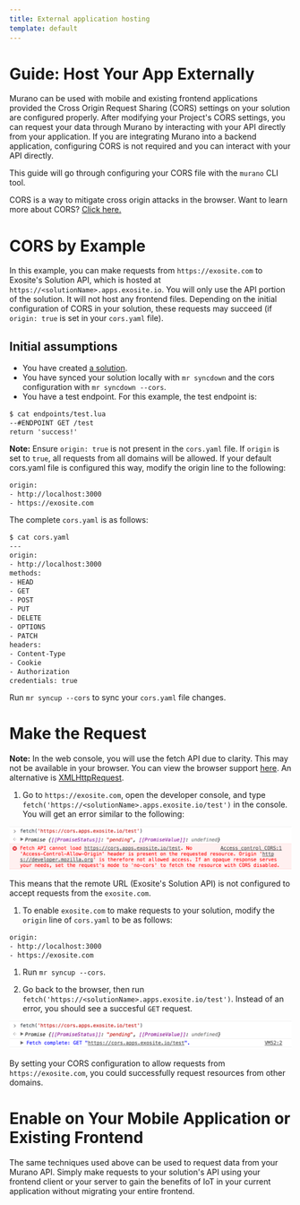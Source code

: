 ```yaml
---
title: External application hosting
template: default
---
```


# Guide: Host Your App Externally

Murano can be used with mobile and existing frontend applications provided the Cross Origin Request Sharing (CORS) settings on your solution are configured properly. After modifying your Project's CORS settings, you can request your data through Murano by interacting with your API directly from your application. If you are integrating Murano into a backend application, configuring CORS is not required and you can interact with your API directly.

This guide will go through configuring your CORS file with the `murano` CLI tool.

CORS is a way to mitigate cross origin attacks in the browser. Want to learn more about CORS? [Click here.](https://developer.mozilla.org/en-US/docs/Web/HTTP/Access_control_CORS)

# CORS by Example

In this example, you can make requests from `https://exosite.com` to Exosite's Solution API, which is hosted at `https://<solutionName>.apps.exosite.io`. You will only use the API portion of the solution. It will not host any frontend files. Depending on the initial configuration of CORS in your solution, these requests may succeed (if `origin: true` is set in your `cors.yaml` file).

## Initial assumptions
- You have created [a solution](http://docs.exosite.com/guides/create-solution/).
- You have synced your solution locally with `mr syncdown` and the cors configuration with `mr syncdown --cors`.
- You have a test endpoint. For this example, the test endpoint is:
~~~
$ cat endpoints/test.lua
--#ENDPOINT GET /test
return 'success!'
~~~

**Note:** Ensure `origin: true` is not present in the `cors.yaml` file. If `origin` is set to `true`, all requests from all domains will be allowed. If your default cors.yaml file is configured this way, modify the origin line to the following:
~~~
origin:
- http://localhost:3000
- https://exosite.com
~~~

The complete `cors.yaml` is as follows:
~~~
$ cat cors.yaml
---
origin:
- http://localhost:3000
methods:
- HEAD
- GET
- POST
- PUT
- DELETE
- OPTIONS
- PATCH
headers:
- Content-Type
- Cookie
- Authorization
credentials: true
~~~

Run `mr syncup --cors` to sync your `cors.yaml` file changes.

# Make the Request

**Note:** In the web console, you will use the fetch API due to clarity. This may not be available in your browser. You can view the browser support [here](http://caniuse.com/#feat=fetch). An alternative is [XMLHttpRequest](https://developer.mozilla.org/en-US/docs/Web/API/XMLHttpRequest/XMLHttpRequest).

1. Go to `https://exosite.com`, open the developer console, and type `fetch('https://<solutionName>.apps.exosite.io/test')` in the console. You will get an error similar to the following:

  ![cors request](cors-failure.png)

  This means that the remote URL (Exosite's Solution API) is not configured to accept requests from the `exosite.com`.

1. To enable `exosite.com` to make requests to your solution, modify the `origin` line of `cors.yaml` to be as follows:

  ~~~
  origin:
  - http://localhost:3000
  - https://exosite.com
  ~~~

1. Run `mr syncup --cors`.

1. Go back to the browser, then run `fetch('https://<solutionName>.apps.exosite.io/test')`. Instead of an error, you should see a succesful `GET` request.

![cors request](cors-success.png)

By setting your CORS configuration to allow requests from `https://exosite.com`, you could successfully request resources from other domains.

# Enable on Your Mobile Application or Existing Frontend

The same techniques used above can be used to request data from your Murano API. Simply make requests to your solution's API using your frontend client or your server to gain the benefits of IoT in your current application without migrating your entire frontend.
